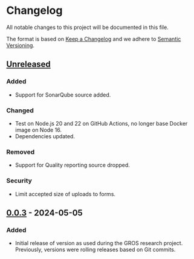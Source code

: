 # Changelog

All notable changes to this project will be documented in this file.

The format is based on [Keep a Changelog](https://keepachangelog.com/en/1.1.0/) 
and we adhere to [Semantic Versioning](https://semver.org/spec/v2.0.0.html).

## [Unreleased]

### Added

- Support for SonarQube source added.

### Changed

- Test on Node.js 20 and 22 on GitHub Actions, no longer base Docker image on 
  Node 16.
- Dependencies updated.

### Removed

- Support for Quality reporting source dropped.

### Security

- Limit accepted size of uploads to forms.

## [0.0.3] - 2024-05-05

### Added

- Initial release of version as used during the GROS research project. 
  Previously, versions were rolling releases based on Git commits.

[Unreleased]: 
https://github.com/grip-on-software/agent-config/compare/v0.0.3...HEAD
[0.0.3]: https://github.com/grip-on-software/agent-config/releases/tag/v0.0.3
